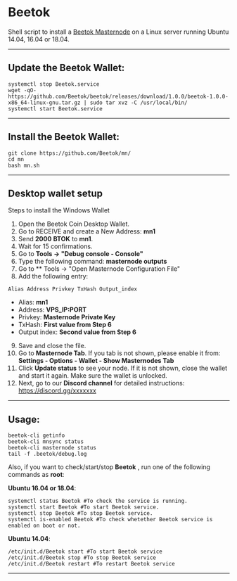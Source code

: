 # Beetok
Shell script to install a [Beetok Masternode](https://www.beetok.io/) on a Linux server running Ubuntu 14.04, 16.04 or 18.04.

***
## Update the Beetok Wallet:
```
systemctl stop Beetok.service
wget -qO- https://github.com/Beetok/beetok/releases/download/1.0.0/beetok-1.0.0-x86_64-linux-gnu.tar.gz | sudo tar xvz -C /usr/local/bin/
systemctl start Beetok.service
```

***
## Install the Beetok Wallet:
```
git clone https://github.com/Beetok/mn/
cd mn
bash mn.sh
```

***
## Desktop wallet setup
Steps to install the Windows Wallet
1. Open the Beetok Coin Desktop Wallet.
2. Go to RECEIVE and create a New Address: **mn1**
3. Send **2000** **BTOK** to **mn1**.
4. Wait for 15 confirmations.
5. Go to **Tools -> "Debug console - Console"**
6. Type the following command: **masternode outputs**
7. Go to  ** Tools -> "Open Masternode Configuration File"
8. Add the following entry:
```
Alias Address Privkey TxHash Output_index
```
* Alias: **mn1**
* Address: **VPS_IP:PORT**
* Privkey: **Masternode Private Key**
* TxHash: **First value from Step 6**
* Output index:  **Second value from Step 6**
9. Save and close the file.
10. Go to **Masternode Tab**. If you tab is not shown, please enable it from: **Settings - Options - Wallet - Show Masternodes Tab**
11. Click **Update status** to see your node. If it is not shown, close the wallet and start it again. Make sure the wallet is unlocked.
12. Next, go to our **Discord channel** for detailed instructions: https://discord.gg/xxxxxxx
***

## Usage:
```
beetok-cli getinfo
beetok-cli mnsync status
beetok-cli masternode status
tail -f .beetok/debug.log
```
Also, if you want to check/start/stop **Beetok** , run one of the following commands as **root**:

**Ubuntu 16.04 or 18.04**:
```
systemctl status Beetok #To check the service is running.
systemctl start Beetok #To start Beetok service.
systemctl stop Beetok #To stop Beetok service.
systemctl is-enabled Beetok #To check whetether Beetok service is enabled on boot or not.
```
**Ubuntu 14.04**:  
```
/etc/init.d/Beetok start #To start Beetok service
/etc/init.d/Beetok stop #To stop Beetok service
/etc/init.d/Beetok restart #To restart Beetok service
```
***
